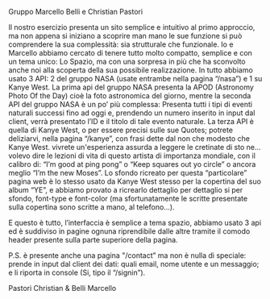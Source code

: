 Gruppo Marcello Belli e Christian Pastori

Il nostro esercizio presenta un sito semplice e intuitivo al primo approccio, ma non appena si iniziano a scoprire man mano le sue funzione si può comprendere la sua complessità: sia strutturale che funzionale.
Io e Marcello abbiamo cercato di tenere tutto molto compatto, semplice e con un tema unico: Lo Spazio, ma con una sorpresa in più che ha sconvolto anche noi alla scoperta della sua possibile realizzazione. In tutto abbiamo usato 3 API: 2 del gruppo NASA (usate entrambe nella pagina “/nasa”) e 1 su Kanye West. La prima api del gruppo NASA presenta la APOD (Astronomy Photo Of the Day) cioè la foto astronomica del giorno, mentre la seconda API del gruppo NASA è un po’ più complessa: Presenta tutti i tipi di eventi naturali successi fino ad oggi e, prendendo un numero inserito in input dal client, verrà presentato l’ID e il titolo di tale evento naturale. La terza API è quella di Kanye West, o per essere precisi sulle sue Quotes; potrete deliziarvi, nella pagina “/kanye”, con frasi dette dal non che modesto che Kanye West. vivrete un'esperienza assurda a leggere le cretinate di sto ne… volevo dire le lezioni di vita di questo artista di importanza mondiale, con il calibro di: “I’m good at ping pong” o “Keep squares out yo circle” o ancora meglio “I’m the new Moses”. Lo sfondo ricreato per questa “particolare” pagina web è lo stesso usato da Kanye West stesso per la copertina del suo album “YE”, e abbiamo provato a ricrearlo dettaglio per dettaglio si per sfondo, font-type e font-color (ma sfortunatamente le scritte presentate sulla copertina sono scritte a mano, al telefono…). 

E questo è tutto, l’interfaccia è semplice a tema spazio, abbiamo usato 3 api ed è suddiviso in pagine ognuna riprendibile dalle altre tramite il comodo header presente sulla parte superiore della pagina. 

P.S. è  presente anche una pagina "/contact” ma non è nulla di speciale: prende in input dal client dei dati: quali email, nome utente e un messaggio; e li riporta in console (Si, tipo il “/signin”).

Pastori Christian & Belli Marcello

